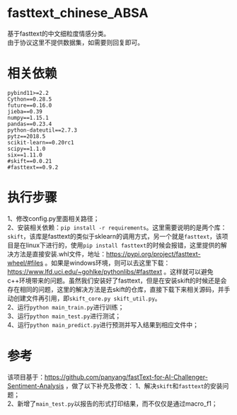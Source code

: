 # fasttext_chinese_ABSA
基于fasttext的中文细粒度情感分类。<br>
由于协议这里不提供数据集，如需要则回复即可。<br>

# 相关依赖
```
pybind11>=2.2
Cython==0.28.5
future==0.16.0
jieba==0.39
numpy==1.15.1
pandas==0.23.4
python-dateutil==2.7.3
pytz==2018.5
scikit-learn==0.20rc1
scipy==1.1.0
six==1.11.0
#skift==0.0.21
#fasttext==0.9.2
```

# 执行步骤
1、修改config.py里面相关路径；<br>
2、安装相关依赖：```pip install -r requirements```。这里需要说明的是两个库：```skift```，该库是fasttext的类似于sklearn的调用方式，另一个就是```fasttext```，该项目是在linux下进行的，使用```pip install fasttext```的时候会报错，这里提供的解决方法是直接安装.whl文件，地址：https://pypi.org/project/fasttext-wheel/#files 。如果是windows环境，则可以去这里下载：https://www.lfd.uci.edu/~gohlke/pythonlibs/#fasttext 。这样就可以避免c++环境带来的问题。虽然我们安装好了fasttext，但是在安装skift的时候还是会存在相同的问题，这里的解决方法是去skift的仓库，直接下载下来相关源码，并手动创建文件再引用，即```skift_core.py skift_util.py```。<br>
2、运行```python main_train.py```进行训练；<br>
3、运行```python main_test.py```进行测试；<br>
4、运行```python main_predict.py```进行预测并写入结果到相应文件中；<br>


# 参考
该项目基于：https://github.com/panyang/fastText-for-AI-Challenger-Sentiment-Analysis ，做了以下补充及修改：
1、解决```skift```和```fasttext```的安装问题；<br>
2、新增了```main_test.py```以报告的形式打印结果，而不仅仅是通过macro_f1；<br>

